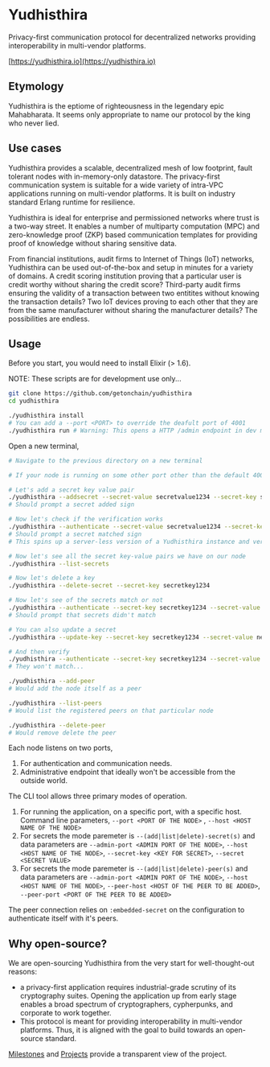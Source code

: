 # Yudhisthira
Privacy-first communication protocol for decentralized networks providing interoperability in multi-vendor platforms.

[https://yudhisthira.io](https://yudhisthira.io)

## Etymology

Yudhisthira is the eptiome of righteousness in the legendary epic Mahabharata. It seems only appropriate to name our protocol by the king who never lied.

## Use cases

Yudhisthira provides a scalable, decentralized mesh of low footprint, fault tolerant nodes with in-memory-only datastore. The privacy-first communication system is suitable for a wide variety of intra-VPC applications running on multi-vendor platforms. It is built on industry standard Erlang runtime for resilience.

Yudhisthira is ideal for enterprise and permissioned networks where trust is a two-way street. It enables a number of multiparty computation (MPC) and zero-knowledge proof (ZKP) based communication templates for providing proof of knowledge without sharing sensitive data.

From financial institutions, audit firms to Internet of Things (IoT) networks, Yudhisthira can be used out-of-the-box and setup in minutes for a variety of domains. A credit scoring institution proving that a particular user is credit worthy without sharing the credit score? Third-party audit firms ensuring the validity of a transaction between two entitites without knowing the transaction details? Two IoT devices proving to each other that they are from the same manufacturer without sharing the manufacturer details? The possibilities are endless.

## Usage

Before you start, you would need to install Elixir (> 1.6).

NOTE: These scripts are for development use only...

```bash
git clone https://github.com/getonchain/yudhisthira
cd yudhisthira

./yudhisthira install
# You can add a --port <PORT> to override the deafult port of 4001
./yudhisthira run # Warning: This opens a HTTP /admin endpoint in dev mode for modifying & adding secrets
```

Open a new terminal,
```bash
# Navigate to the previous directory on a new terminal

# If your node is running on some other port other than the default 4001, add the --port CLI arg.

# Let's add a secret key value pair
./yudhisthira --addsecret --secret-value secretvalue1234 --secret-key secretkey1234
# Should prompt a secret added sign

# Now let's check if the verification works
./yudhisthira --authenticate --secret-value secretvalue1234 --secret-key secretkey1234
# Should prompt a secret matched sign
# This spins up a server-less version of a Yudhisthira instance and verifies the keys with Socialist Millionaire Protocol

# Now let's see all the secret key-value pairs we have on our node
./yudhisthira --list-secrets

# Now let's delete a key
./yudhisthira --delete-secret --secret-key secretkey1234

# Now let's see of the secrets match or not
./yudhisthira --authenticate --secret-key secretkey1234 --secret-value secretvalue1234
# Should prompt that secrets didn't match

# You can also update a secret
./yudhisthira --update-key --secret-key secretkey1234 --secret-value newsecretvalue4321

# And then verify
./yudhisthira --authenticate --secret-key secretkey1234 --secret-value secretvalue1234
# They won't match...

./yudhisthira --add-peer 
# Would add the node itself as a peer

./yudhisthira --list-peers
# Would list the registered peers on that particular node

./yudhisthira --delete-peer
# Would remove delete the peer
```

Each node listens on two ports,

 1. For authentication and communication needs.
 2. Administrative endpoint that ideally won't be accessible from the outside world.
 
The CLI tool allows three primary modes of operation.

  1. For running the application, on a specific port, with a specific host. Command line parameters, `--port <PORT OF THE NODE>` , `--host <HOST NAME OF THE NODE>`
  2. For secrets the mode paremeter is `--(add|list|delete)-secret(s)` and data parameters are `--admin-port <ADMIN PORT OF THE NODE>`, `--host <HOST NAME OF THE NODE>`, `--secret-key <KEY FOR SECRET>`, `--secret <SECRET VALUE>`
  3. For secrets the mode paremeter is `--(add|list|delete)-peer(s)` and data parameters are `--admin-port <ADMIN PORT OF THE NODE>`, `--host <HOST NAME OF THE NODE>`, `--peer-host <HOST OF THE PEER TO BE ADDED>`, `--peer-port <PORT OF THE PEER TO BE ADDED>`

The peer connection relies on `:embedded-secret` on the configuration to authenticate itself with it's peers.

## Why open-source?

We are open-sourcing Yudhisthira from the very start for well-thought-out reasons:

- a privacy-first application requires industrial-grade scrutiny of its cryptography suites. Opening the application up from early stage enables a broad spectrum of cryptographers, cypherpunks, and corporate to work together.
- This protocol is meant for providing interoperability in multi-vendor platforms. Thus, it is aligned with the goal to build towards an open-source standard.

[Milestones](https://github.com/getonchain/yudhisthira/milestones) and [Projects](https://github.com/getonchain/yudhisthira/projects) provide a transparent view of the project.

